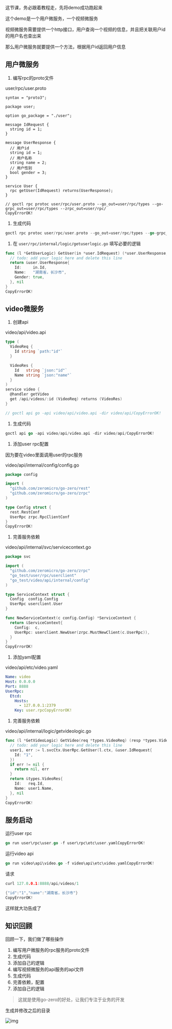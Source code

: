 这节课，务必跟着教程走，先将demo成功跑起来

这个demo是一个用户微服务，一个视频微服务

视频微服务需要提供一个http接口，用户查询一个视频的信息，并且把关联用户id的用户名也查出来

那么用户微服务就要提供一个方法，根据用户id返回用户信息

## 用户微服务

1. 编写rpc的proto文件

user/rpc/user.proto

```Protocol
syntax = "proto3";

package user;

option go_package = "./user";

message IdRequest {
  string id = 1;
}

message UserResponse {
  // 用户id
  string id = 1;
  // 用户名称
  string name = 2;
  // 用户性别
  bool gender = 3;
}

service User {
  rpc getUser(IdRequest) returns(UserResponse);
}

// goctl rpc protoc user/rpc/user.proto --go_out=user/rpc/types --go-grpc_out=user/rpc/types --zrpc_out=user/rpc/
CopyErrorOK!
```

1. 生成代码

```go
goctl rpc protoc user/rpc/user.proto --go_out=user/rpc/types --go-grpc_out=user/rpc/types --zrpc_out=user/rpc/CopyErrorOK!
```

1. 在 `user/rpc/internal/logic/getuserlogic.go` 填写必要的逻辑

```go
func (l *GetUserLogic) GetUser(in *user.IdRequest) (*user.UserResponse, error) {
  // todo: add your logic here and delete this line
  return &user.UserResponse{
    Id:     in.Id,
    Name:   "湖南省，长沙市",
    Gender: true,
  }, nil
}
CopyErrorOK!
```

## video微服务

1. 创建api

video/api/video.api

```go
type (
  VideoReq {
    Id string `path:"id"`
  }

  VideoRes {
    Id   string `json:"id"`
    Name string `json:"name"`
  }
)
service video {
  @handler getVideo
  get /api/videos/:id (VideoReq) returns (VideoRes)
}

// goctl api go -api video/api/video.api -dir video/api/CopyErrorOK!
```

1. 生成代码

```go
goctl api go -api video/api/video.api -dir video/api/CopyErrorOK!
```

1. 添加user rpc配置

因为要在video里面调用user的rpc服务

video/api/internal/config/config.go

```go
package config

import (
  "github.com/zeromicro/go-zero/rest"
  "github.com/zeromicro/go-zero/zrpc"
)

type Config struct {
  rest.RestConf
  UserRpc zrpc.RpcClientConf
}
CopyErrorOK!
```

1. 完善服务依赖

video/api/internal/svc/servicecontext.go

```go
package svc

import (
  "github.com/zeromicro/go-zero/zrpc"
  "go_test/user/rpc/userclient"
  "go_test/video/api/internal/config"
)

type ServiceContext struct {
  Config  config.Config
  UserRpc userclient.User
}

func NewServiceContext(c config.Config) *ServiceContext {
  return &ServiceContext{
    Config:  c,
    UserRpc: userclient.NewUser(zrpc.MustNewClient(c.UserRpc)),
  }
}
CopyErrorOK!
```

1. 添加yaml配置

video/api/etc/video.yaml

```YAML
Name: video
Host: 0.0.0.0
Port: 8888
UserRpc:
  Etcd:
    Hosts:
      - 127.0.0.1:2379
    Key: user.rpcCopyErrorOK!
```

1. 完善服务依赖

video/api/internal/logic/getvideologic.go

```go
func (l *GetVideoLogic) GetVideo(req *types.VideoReq) (resp *types.VideoRes, err error) {
  // todo: add your logic here and delete this line
  user1, err := l.svcCtx.UserRpc.GetUser(l.ctx, &user.IdRequest{
    Id: "1",
  })
  if err != nil {
    return nil, err
  }
  return &types.VideoRes{
    Id:   req.Id,
    Name: user1.Name,
  }, nil
}
CopyErrorOK!
```

## 服务启动

运行user rpc

```go
go run user\rpc\user.go -f user\rpc\etc\user.yamlCopyErrorOK!
```

运行video api

```go
go run video\api\video.go -f video\api\etc\video.yamlCopyErrorOK!
```

请求

```go
curl 127.0.0.1:8888/api/videos/1

{"id":"1","name":"湖南省，长沙市"}
CopyErrorOK!
```

这样就大功告成了

## 知识回顾

回顾一下，我们做了哪些操作

1. 编写用户微服务的rpc服务的proto文件
2. 生成代码
3. 添加自己的逻辑
4. 编写视频微服务的api服务的api文件
5. 生成代码
6. 完善依赖，配置
7. 添加自己的逻辑

> 这就是使用go-zero的好处，让我们专注于业务的开发

生成并修改之后的目录

![img](https://image.fengfengzhidao.com/rj_0731/20231026152242.png)